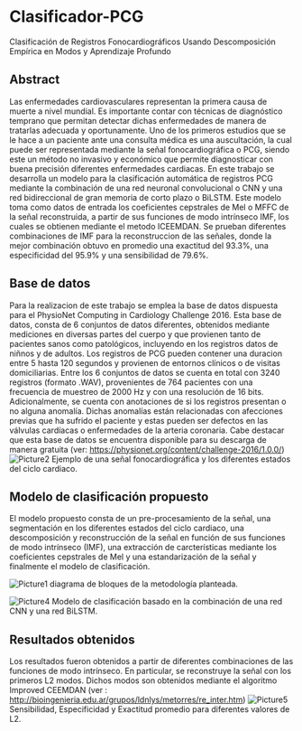 # Clasificador-PCG
Clasificación de Registros Fonocardiográficos Usando Descomposición Empírica en Modos y Aprendizaje Profundo

## Abstract
Las enfermedades cardiovasculares representan la primera causa de muerte a nivel mundial. Es importante contar con técnicas de diagnóstico temprano que permitan detectar dichas enfermedades de manera de tratarlas adecuada y oportunamente. Uno de los primeros estudios que se le hace a un paciente ante una consulta médica es una auscultación, la cual puede ser representada mediante la señal fonocardiográfica o PCG, siendo este un método no invasivo y económico que permite diagnosticar con buena precisión diferentes enfermedades cardiacas. En este trabajo se desarrolla un modelo para la clasificación automática de registros PCG mediante la combinación de una red neuronal convolucional o CNN y una red bidireccional de gran memoria de corto plazo o BiLSTM. Este modelo toma como datos de entrada los coeficientes cepstrales de Mel o MFFC de la señal reconstruida, a partir de sus funciones de modo intrínseco IMF, los cuales se obtienen mediante el metodo ICEEMDAN. Se prueban diferentes combinaciones de IMF para la reconstruccion de las señales, donde la mejor combinación obtuvo en promedio una exactitud del 93.3%, una especificidad del 95.9% y una sensibilidad de 79.6%.

## Base de datos
Para la realizacion de este trabajo se emplea la base de datos dispuesta para el PhysioNet Computing in Cardiology Challenge 2016. Esta base de datos, consta de 6 conjuntos de datos diferentes, obtenidos mediante mediciones en diversas partes del cuerpo y que provienen tanto de pacientes sanos como patológicos, incluyendo en los registros datos de niñnos y de adultos. Los registros de PCG pueden contener una duracion entre 5 hasta 120 segundos y provienen de entornos clínicos o de visitas domiciliarias.
Entre los 6 conjuntos de datos se cuenta en total con 3240 registros (formato .WAV), provenientes de 764 pacientes con una frecuencia de muestreo de 2000 Hz y con una resolución de 16 bits. Adicionalmente, se cuenta con anotaciones de si los registros presentan o no alguna anomalía. Dichas anomalías están relacionadas con afecciones previas que ha sufrido el paciente y estas pueden ser defectos en las válvulas cardíacas o enfermedades de la arteria coronaria. Cabe destacar que esta base de datos se encuentra disponible para su descarga de manera gratuita (ver: https://physionet.org/content/challenge-2016/1.0.0/)
![Picture2](https://user-images.githubusercontent.com/60301489/227607758-819d3198-78da-4082-bf8e-c741d52313b8.png)
Ejemplo de una señal fonocardiográfica y los diferentes estados del ciclo cardiaco.

## Modelo de clasificación propuesto
El modelo propuesto consta de un pre-procesamiento de la señal, una segmentación en los diferentes estados del ciclo cardiaco, una descomposición y reconstrucción de la señal en función de sus funciones de modo intrínseco (IMF), una extracción de carcterísticas mediante los coeficientes cepstrales de Mel y una estandarización de la señal y finalmente el modelo de clasificación.

![Picture1](https://user-images.githubusercontent.com/60301489/227609396-42ee9fd8-6227-4477-88b4-90e52359c914.png)
diagrama de bloques de la metodología planteada.

![Picture4](https://user-images.githubusercontent.com/60301489/227609466-9ad1a7b1-90c6-4a3c-8d87-a0d91c3c8baf.png)
Modelo de clasificación basado en la combinación de una red CNN y una red BiLSTM.

## Resultados obtenidos
Los resultados fueron obtenidos a partir de diferentes combinaciones de las funciones de modo intrínseco. En particular, se reconstruye la señal con los primeros L2 modos. Dichos modos son obtenidos mediante el algoritmo Improved CEEMDAN (ver : http://bioingenieria.edu.ar/grupos/ldnlys/metorres/re_inter.htm)
![Picture5](https://user-images.githubusercontent.com/60301489/227610535-c7c6e77c-2417-4c76-9bfd-542691e361a9.png)
Sensibilidad, Especificidad y Exactitud promedio para diferentes valores de L2.
